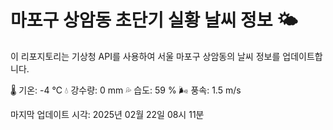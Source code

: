 
# 마포구 상암동 초단기 실황 날씨 정보 🌤️

이 리포지토리는 기상청 API를 사용하여 서울 마포구 상암동의 날씨 정보를 업데이트합니다. 

🌡️ 기온: -4 ℃
💧 강수량: 0 mm
💦 습도: 59 %
🌬️ 풍속: 1.5 m/s

마지막 업데이트 시각: 2025년 02월 22일 08시 11분    
